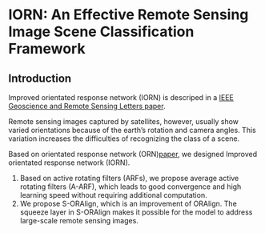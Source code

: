 # IORN: An Effective Remote Sensing Image Scene Classification Framework

## Introduction
Improved orientated response network (IORN) is descriped in a [IEEE Geoscience and Remote Sensing Letters paper](https://ieeexplore.ieee.org/document/8434220/).

Remote sensing images captured by satellites, however, usually show varied orientations because of the earth’s rotation and camera angles. This variation increases the difficulties of recognizing the class of a scene. 

Based on orientated response network (ORN)[paper](https://arxiv.org/abs/1701.01833), we designed Improved orientated response network (IORN).
1.  Based on active rotating filters (ARFs), we propose average active rotating filters (A-ARF), which leads to good convergence and high learning speed without requiring additional computation.
2.  We propose S-ORAlign, which is an improvement of ORAlign. The squeeze layer in S-ORAlign makes it possible for the model to address large-scale remote sensing images. 

